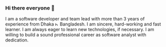 ### Hi there everyone 👋

<!--
**sadrulhossain/sadrulhossain** is a ✨ _special_ ✨ repository because its `README.md` (this file) appears on your GitHub profile.

Here are some ideas to get you started:

- 🔭 I’m currently working on ...
- 🌱 I’m currently learning ...
- 👯 I’m looking to collaborate on ...
- 🤔 I’m looking for help with ...
- 💬 Ask me about ...
- 📫 How to reach me: ...
- 😄 Pronouns: ...
- ⚡ Fun fact: ...
-->

I am a software developer and team lead with more than 3 years of experience from Dhaka <img width="11" alt="bangladesh" src="https://user-images.githubusercontent.com/37948211/208350945-f11257d0-1842-4111-b35f-0c3ecef09b5c.png"> Bangladesh. I am sincere, hard-working and fast learner. I am always eager to learn new technologies, if necessary. I am willing to build a sound professional career as software analyst with dedication.
